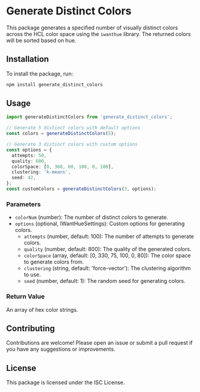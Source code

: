 # Generate Distinct Colors

This package generates a specified number of visually distinct colors across the HCL color space using the `iwanthue` library. The returned colors will be sorted based on hue.

## Installation

To install the package, run:

```bash
npm install generate_distinct_colors
```

## Usage

```typescript
import generateDistinctColors from 'generate_distinct_colors';

// Generate 5 distinct colors with default options
const colors = generateDistinctColors(5);

// Generate 3 distinct colors with custom options
const options = {
  attempts: 50,
  quality: 600,
  colorSpace: [0, 360, 60, 100, 0, 100],
  clustering: 'k-means',
  seed: 42,
};
const customColors = generateDistinctColors(3, options);
```

### Parameters

- `colorNum` (number): The number of distinct colors to generate.
- `options` (optional, IWantHueSettings): Custom options for generating colors.
  - `attempts` (number, default: 100): The number of attempts to generate colors.
  - `quality` (number, default: 800): The quality of the generated colors.
  - `colorSpace` (array, default: [0, 330, 75, 100, 0, 80]): The color space to generate colors from.
  - `clustering` (string, default: 'force-vector'): The clustering algorithm to use.
  - `seed` (number, default: 1): The random seed for generating colors.

### Return Value

An array of hex color strings.

## Contributing

Contributions are welcome! Please open an issue or submit a pull request if you have any suggestions or improvements.

## License

This package is licensed under the ISC License.
